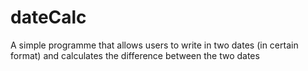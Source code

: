 # dateCalc
A simple programme that allows users to write in two dates (in certain format) and calculates the difference between the two dates 
